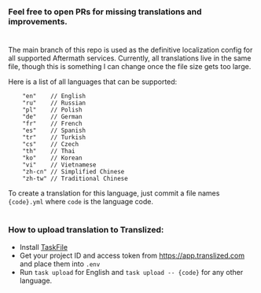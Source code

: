 ### Feel free to open PRs for missing translations and improvements.
#

The main branch of this repo is used as the definitive localization config for all supported Aftermath services. Currently, all translations live in the same file, though this is something I can change once the file size gets too large.

Here is a list of all languages that can be supported:
```
	"en"    // English
	"ru"    // Russian
	"pl"    // Polish
	"de"    // German
	"fr"    // French
	"es"    // Spanish
	"tr"    // Turkish
	"cs"    // Czech
	"th"    // Thai
	"ko"    // Korean
	"vi"    // Vietnamese
	"zh-cn" // Simplified Chinese
	"zh-tw" // Traditional Chinese
```

To create a translation for this language, just commit a file names `{code}.yml` where `code` is the language code.

#

### How to upload translation to Translized:
- Install [TaskFile](https://taskfile.dev/)
- Get your project ID and access token from https://app.translized.com and place them into `.env`
- Run `task upload` for English and `task upload -- {code}` for any other language.